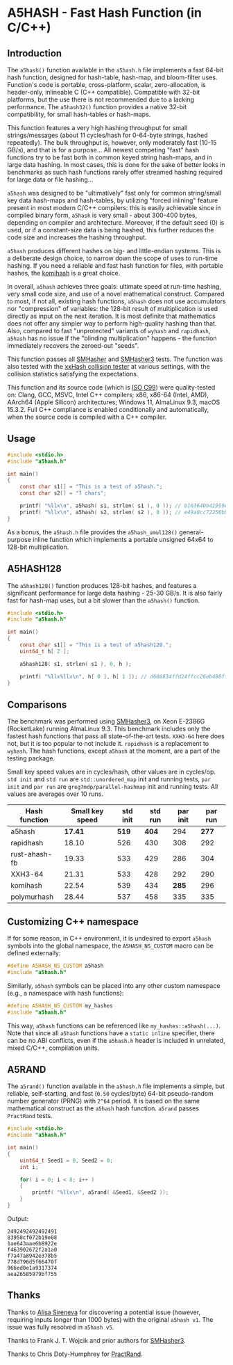 # A5HASH - Fast Hash Function (in C/C++)

## Introduction

The `a5hash()` function available in the `a5hash.h` file implements a fast
64-bit hash function, designed for hash-table, hash-map, and bloom-filter
uses. Function's code is portable, cross-platform, scalar, zero-allocation,
is header-only, inlineable C (C++ compatible). Compatible with 32-bit
platforms, but the use there is not recommended due to a lacking performance.
The `a5hash32()` function provides a native 32-bit compatibility, for small
hash-tables or hash-maps.

This function features a very high hashing throughput for small
strings/messages (about 11 cycles/hash for 0-64-byte strings, hashed
repeatedly). The bulk throughput is, however, only moderately fast
(10-15 GB/s), and that is for a purpose... All newest competing "fast" hash
functions try to be fast both in common keyed string hash-maps, and in large
data hashing. In most cases, this is done for the sake of better looks in
benchmarks as such hash functions rarely offer streamed hashing required for
large data or file hashing...

`a5hash` was designed to be "ultimatively" fast only for common string/small
key data hash-maps and hash-tables, by utilizing "forced inlining" feature
present in most modern C/C++ compilers: this is easily achievable since in
compiled binary form, `a5hash` is very small - about 300-400 bytes, depending
on compiler and architecture. Moreover, if the default seed (0) is used, or if
a constant-size data is being hashed, this further reduces the code size and
increases the hashing throughput.

`a5hash` produces different hashes on big- and little-endian systems. This is
a deliberate design choice, to narrow down the scope of uses to run-time
hashing. If you need a reliable and fast hash function for files, with
portable hashes, the [komihash](https://github.com/avaneev/komihash) is a
great choice.

In overall, `a5hash` achieves three goals: ultimate speed at run-time hashing,
very small code size, and use of a novel mathematical construct. Compared to
most, if not all, existing hash functions, `a5hash` does not use accumulators
nor "compression" of variables: the 128-bit result of multiplication is used
directly as input on the next iteration. It is most definite that mathematics
does not offer any simpler way to perform high-quality hashing than that.
Also, compared to fast "unprotected" variants of `wyhash` and `rapidhash`,
`a5hash` has no issue if the "blinding multiplication" happens - the function
immediately recovers the zeroed-out "seeds".

This function passes all [SMHasher](https://github.com/rurban/smhasher) and
[SMHasher3](https://gitlab.com/fwojcik/smhasher3) tests. The function was
also tested with the [xxHash collision tester](https://github.com/Cyan4973/xxHash/tree/dev/tests/collisions)
at various settings, with the collision statistics satisfying the
expectations.

This function and its source code (which is
[ISO C99](https://en.wikipedia.org/wiki/C99)) were quality-tested on:
Clang, GCC, MSVC, Intel C++ compilers; x86, x86-64 (Intel, AMD), AArch64
(Apple Silicon) architectures; Windows 11, AlmaLinux 9.3, macOS 15.3.2.
Full C++ compliance is enabled conditionally and automatically, when the
source code is compiled with a C++ compiler.

## Usage

```c
#include <stdio.h>
#include "a5hash.h"

int main()
{
    const char s1[] = "This is a test of a5hash.";
    const char s2[] = "7 chars";

    printf( "%llx\n", a5hash( s1, strlen( s1 ), 0 )); // b163640b41959e6b
    printf( "%llx\n", a5hash( s2, strlen( s2 ), 0 )); // e49a0cc72256bbac
}
```

As a bonus, the `a5hash.h` file provides the `a5hash_umul128()`
general-purpose inline function which implements a portable unsigned 64x64 to
128-bit multiplication.

## A5HASH128

The `a5hash128()` function produces 128-bit hashes, and features a significant
performance for large data hashing - 25-30 GB/s. It is also fairly fast for
hash-map uses, but a bit slower than the `a5hash()` function.

```c
#include <stdio.h>
#include "a5hash.h"

int main()
{
    const char s1[] = "This is a test of a5hash128.";
	uint64_t h[ 2 ];

	a5hash128( s1, strlen( s1 ), 0, h );

    printf( "%llx%llx\n", h[ 0 ], h[ 1 ]); // d608834ffd24ffcc26eb486ffc018bbb
}
```

## Comparisons

The benchmark was performed using [SMHasher3](https://gitlab.com/fwojcik/smhasher3),
on Xeon E-2386G (RocketLake) running AlmaLinux 9.3. This benchmark includes
only the fastest hash functions that pass all state-of-the-art tests.
`XXH3-64` here does not, but it is too popular to not include it. `rapidhash`
is a replacement to `wyhash`. The hash functions, except `a5hash` at the
moment, are a part of the testing package.

Small key speed values are in cycles/hash, other values are in cycles/op.
`std init` and `std run` are `std::unordered_map` init and running tests,
`par init` and `par run` are `greg7mdp/parallel-hashmap` init and running
tests. All values are averages over 10 runs.

|Hash function|Small key speed|std init|std run|par init|par run|
|----         |----           |----    |----   |----    |----   |
|a5hash       |**17.41**      |**519** |**404**|294     |**277**|
|rapidhash    |18.10          |526     |430    |308     |292    |
|rust-ahash-fb|19.33          |533     |429    |286     |304    |
|XXH3-64      |21.31          |533     |428    |292     |290    |
|komihash     |22.54          |539     |434    |**285** |296    |
|polymurhash  |28.44          |537     |458    |335     |335    |

## Customizing C++ namespace

If for some reason, in C++ environment, it is undesired to export `a5hash`
symbols into the global namespace, the `A5HASH_NS_CUSTOM` macro can be defined
externally:

```c++
#define A5HASH_NS_CUSTOM a5hash
#include "a5hash.h"
```

Similarly, `a5hash` symbols can be placed into any other custom namespace
(e.g., a namespace with hash functions):

```c++
#define A5HASH_NS_CUSTOM my_hashes
#include "a5hash.h"
```

This way, `a5hash` functions can be referenced like `my_hashes::a5hash(...)`.
Note that since all `a5hash` functions have a `static inline` specifier, there
can be no ABI conflicts, even if the `a5hash.h` header is included in
unrelated, mixed C/C++, compilation units.

## A5RAND

The `a5rand()` function available in the `a5hash.h` file implements a
simple, but reliable, self-starting, and fast (`0.50` cycles/byte) 64-bit
pseudo-random number generator (PRNG) with `2^64` period. It is based on the
same mathematical construct as the `a5hash` hash function. `a5rand` passes
`PractRand` tests.

```c
#include <stdio.h>
#include "a5hash.h"

int main()
{
    uint64_t Seed1 = 0, Seed2 = 0;
    int i;

    for( i = 0; i < 8; i++ )
    {
        printf( "%llx\n", a5rand( &Seed1, &Seed2 ));
    }
}
```

Output:

```
2492492492492491
83958cf072b19e08
1ae643aae6b8922e
f463902672f2a1a0
f7a47a8942e378b5
778d796d5f66470f
966ed0e1a9317374
aea26585979bf755
```

## Thanks

Thanks to [Alisa Sireneva](https://github.com/purplesyringa) for discovering
a potential issue (however, requiring inputs longer than 1000 bytes) with the
original `a5hash v1`. The issue was fully resolved in `a5hash v5`.

Thanks to Frank J. T. Wojcik and prior authors for
[SMHasher3](https://gitlab.com/fwojcik/smhasher3).

Thanks to Chris Doty-Humphrey for
[PractRand](https://pracrand.sourceforge.net/).
